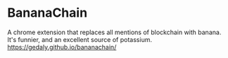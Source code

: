 # BananaChain

A chrome extension that replaces all mentions of blockchain with banana.
It's funnier, and an excellent source of potassium.
https://gedaly.github.io/bananachain/
